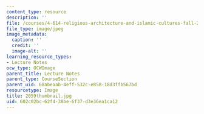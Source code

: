 ```yaml
---
content_type: resource
description: ''
file: /courses/4-614-religious-architecture-and-islamic-cultures-fall-2002/602c02bc62f438be6f37d3e36ea1ca12_2059thumbnail.jpg
file_type: image/jpeg
image_metadata:
  caption: ''
  credit: ''
  image-alt: ''
learning_resource_types:
- Lecture Notes
ocw_type: OCWImage
parent_title: Lecture Notes
parent_type: CourseSection
parent_uid: 68abeaab-4eff-532c-e858-18d3ffb567bd
resourcetype: Image
title: 2059thumbnail.jpg
uid: 602c02bc-62f4-38be-6f37-d3e36ea1ca12
---
```

